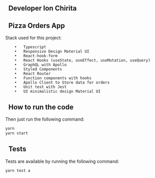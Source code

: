 
## &nbsp; Developer Ion Chirita

## &nbsp; Pizza Orders App

Stack used for this project: 
```
	•	Typescript
  	•	Responsive Design Material UI
  	•	React-hook-form
	•	React Hooks (useState, useEffect, useMutation, useQuery)
	•	GraphQL with Apollo
	•	Styled Components
	•	React Router
	•	Function components with hooks
	• 	Apollo Client to Store data for orders
	•	Unit test with Jest
	•	UI minimalistic design Material UI
 ``` 
 

## &nbsp; How to run the code

Then just run the following command:

```sh
yarn 
yarn start
```

##  &nbsp; Tests
Tests are available by running the following command:
```sh
yarn test a
```

